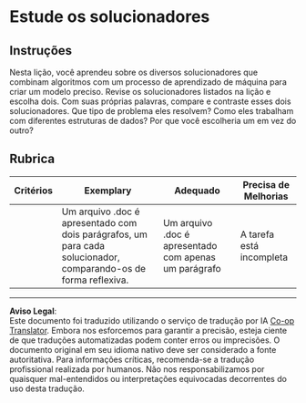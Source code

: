 <!--
CO_OP_TRANSLATOR_METADATA:
{
  "original_hash": "de6025f96841498b0577e9d1aee18d1f",
  "translation_date": "2025-08-29T21:44:33+00:00",
  "source_file": "4-Classification/2-Classifiers-1/assignment.md",
  "language_code": "br"
}
-->
# Estude os solucionadores
## Instruções

Nesta lição, você aprendeu sobre os diversos solucionadores que combinam algoritmos com um processo de aprendizado de máquina para criar um modelo preciso. Revise os solucionadores listados na lição e escolha dois. Com suas próprias palavras, compare e contraste esses dois solucionadores. Que tipo de problema eles resolvem? Como eles trabalham com diferentes estruturas de dados? Por que você escolheria um em vez do outro? 
## Rubrica

| Critérios | Exemplary                                                                                      | Adequado                                         | Precisa de Melhorias         |
| --------- | ---------------------------------------------------------------------------------------------- | ------------------------------------------------ | ---------------------------- |
|           | Um arquivo .doc é apresentado com dois parágrafos, um para cada solucionador, comparando-os de forma reflexiva. | Um arquivo .doc é apresentado com apenas um parágrafo | A tarefa está incompleta    |

---

**Aviso Legal**:  
Este documento foi traduzido utilizando o serviço de tradução por IA [Co-op Translator](https://github.com/Azure/co-op-translator). Embora nos esforcemos para garantir a precisão, esteja ciente de que traduções automatizadas podem conter erros ou imprecisões. O documento original em seu idioma nativo deve ser considerado a fonte autoritativa. Para informações críticas, recomenda-se a tradução profissional realizada por humanos. Não nos responsabilizamos por quaisquer mal-entendidos ou interpretações equivocadas decorrentes do uso desta tradução.
